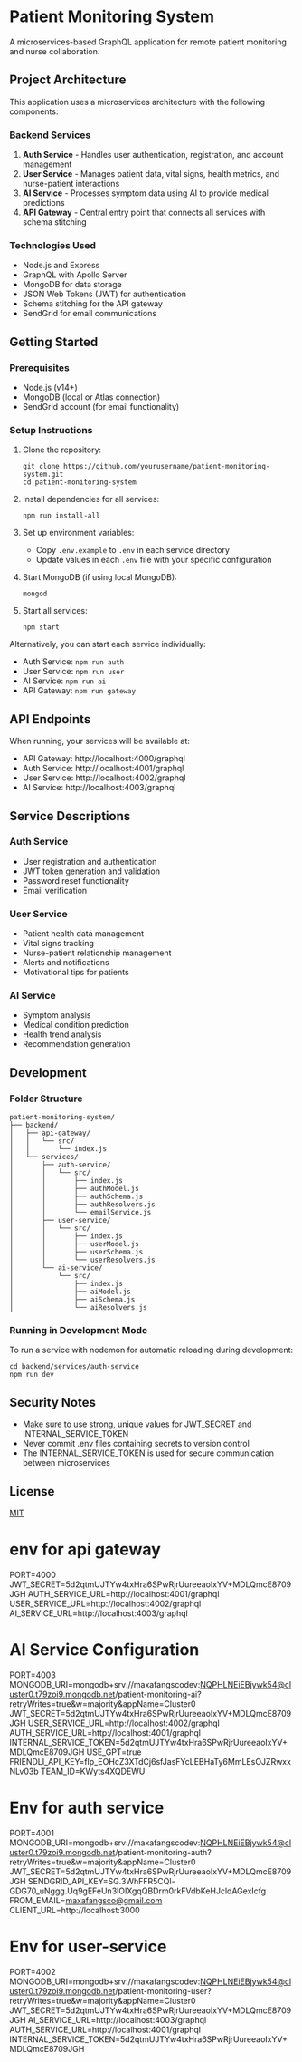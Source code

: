 # Patient Monitoring System

A microservices-based GraphQL application for remote patient monitoring and nurse collaboration.

## Project Architecture

This application uses a microservices architecture with the following components:

### Backend Services

1. **Auth Service** - Handles user authentication, registration, and account management
2. **User Service** - Manages patient data, vital signs, health metrics, and nurse-patient interactions
3. **AI Service** - Processes symptom data using AI to provide medical predictions
4. **API Gateway** - Central entry point that connects all services with schema stitching

### Technologies Used

- Node.js and Express
- GraphQL with Apollo Server
- MongoDB for data storage
- JSON Web Tokens (JWT) for authentication
- Schema stitching for the API gateway
- SendGrid for email communications

## Getting Started

### Prerequisites

- Node.js (v14+)
- MongoDB (local or Atlas connection)
- SendGrid account (for email functionality)

### Setup Instructions

1. Clone the repository:
   ```
   git clone https://github.com/yourusername/patient-monitoring-system.git
   cd patient-monitoring-system
   ```

2. Install dependencies for all services:
   ```
   npm run install-all
   ```

3. Set up environment variables:
   - Copy `.env.example` to `.env` in each service directory
   - Update values in each `.env` file with your specific configuration

4. Start MongoDB (if using local MongoDB):
   ```
   mongod
   ```

5. Start all services:
   ```
   npm start
   ```

Alternatively, you can start each service individually:
- Auth Service: `npm run auth`
- User Service: `npm run user`
- AI Service: `npm run ai`
- API Gateway: `npm run gateway`

## API Endpoints

When running, your services will be available at:

- API Gateway: http://localhost:4000/graphql
- Auth Service: http://localhost:4001/graphql
- User Service: http://localhost:4002/graphql
- AI Service: http://localhost:4003/graphql

## Service Descriptions

### Auth Service
- User registration and authentication
- JWT token generation and validation
- Password reset functionality
- Email verification

### User Service
- Patient health data management
- Vital signs tracking
- Nurse-patient relationship management
- Alerts and notifications
- Motivational tips for patients

### AI Service
- Symptom analysis
- Medical condition prediction
- Health trend analysis
- Recommendation generation

## Development

### Folder Structure

```
patient-monitoring-system/
├── backend/
│   ├── api-gateway/
│   │   └── src/
│   │       └── index.js
│   └── services/
│       ├── auth-service/
│       │   └── src/
│       │       ├── index.js
│       │       ├── authModel.js
│       │       ├── authSchema.js
│       │       ├── authResolvers.js
│       │       └── emailService.js
│       ├── user-service/
│       │   └── src/
│       │       ├── index.js
│       │       ├── userModel.js
│       │       ├── userSchema.js
│       │       └── userResolvers.js
│       └── ai-service/
│           └── src/
│               ├── index.js
│               ├── aiModel.js
│               ├── aiSchema.js
│               └── aiResolvers.js
```

### Running in Development Mode

To run a service with nodemon for automatic reloading during development:

```
cd backend/services/auth-service
npm run dev
```

## Security Notes

- Make sure to use strong, unique values for JWT_SECRET and INTERNAL_SERVICE_TOKEN
- Never commit .env files containing secrets to version control
- The INTERNAL_SERVICE_TOKEN is used for secure communication between microservices

## License

[MIT](LICENSE)


# env for api gateway 

PORT=4000
JWT_SECRET=5d2qtmUJTYw4txHra6SPwRjrUureeaoIxYV+MDLQmcE8709JGH
AUTH_SERVICE_URL=http://localhost:4001/graphql
USER_SERVICE_URL=http://localhost:4002/graphql
AI_SERVICE_URL=http://localhost:4003/graphql


# AI Service Configuration
PORT=4003
MONGODB_URI=mongodb+srv://maxafangscodev:NQPHLNEiEBjywk54@cluster0.t79zoi9.mongodb.net/patient-monitoring-ai?retryWrites=true&w=majority&appName=Cluster0
JWT_SECRET=5d2qtmUJTYw4txHra6SPwRjrUureeaoIxYV+MDLQmcE8709JGH
USER_SERVICE_URL=http://localhost:4002/graphql
AUTH_SERVICE_URL=http://localhost:4001/graphql
INTERNAL_SERVICE_TOKEN=5d2qtmUJTYw4txHra6SPwRjrUureeaoIxYV+MDLQmcE8709JGH
USE_GPT=true
FRIENDLI_API_KEY=flp_EOHcZ3XTdCj6sfJasFYcLEBHaTy6MmLEsOJZRwxxNLv03b
TEAM_ID=KWyts4XQDEWU

# Env for auth service 

PORT=4001
MONGODB_URI=mongodb+srv://maxafangscodev:NQPHLNEiEBjywk54@cluster0.t79zoi9.mongodb.net/patient-monitoring-auth?retryWrites=true&w=majority&appName=Cluster0
JWT_SECRET=5d2qtmUJTYw4txHra6SPwRjrUureeaoIxYV+MDLQmcE8709JGH
SENDGRID_API_KEY=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
FROM_EMAIL=maxafangsco@gmail.com
CLIENT_URL=http://localhost:3000


# Env for user-service 

PORT=4002
MONGODB_URI=mongodb+srv://maxafangscodev:NQPHLNEiEBjywk54@cluster0.t79zoi9.mongodb.net/patient-monitoring-user?retryWrites=true&w=majority&appName=Cluster0
JWT_SECRET=5d2qtmUJTYw4txHra6SPwRjrUureeaoIxYV+MDLQmcE8709JGH
AI_SERVICE_URL=http://localhost:4003/graphql
AUTH_SERVICE_URL=http://localhost:4001/graphql
INTERNAL_SERVICE_TOKEN=5d2qtmUJTYw4txHra6SPwRjrUureeaoIxYV+MDLQmcE8709JGH